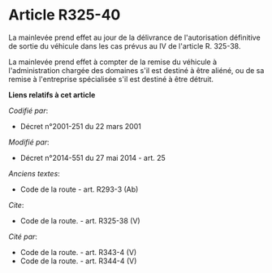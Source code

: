# Article R325-40

La mainlevée prend effet au jour de la délivrance de l'autorisation définitive de sortie du véhicule dans les cas prévus au
IV de l'article R. 325-38. 

La mainlevée prend effet à compter de la remise du véhicule à l'administration chargée des domaines s'il est destiné à être
aliéné, ou de sa remise à l'entreprise spécialisée s'il est destiné à être détruit.

**Liens relatifs à cet article**

_Codifié par_:

  - Décret n°2001-251 du 22 mars 2001

_Modifié par_:

  - Décret n°2014-551 du 27 mai 2014 - art. 25

_Anciens textes_:

  - Code de la route - art. R293-3 (Ab)

_Cite_:

  - Code de la route. - art. R325-38 (V)

_Cité par_:

  - Code de la route. - art. R343-4 (V)
  - Code de la route. - art. R344-4 (V)
